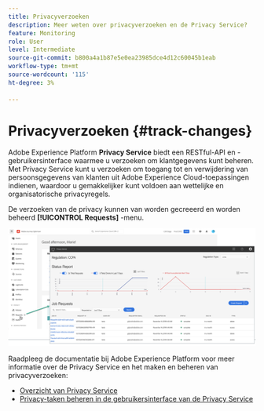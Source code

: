 ```yaml
---
title: Privacyverzoeken
description: Meer weten over privacyverzoeken en de Privacy Service?
feature: Monitoring
role: User
level: Intermediate
source-git-commit: b800a4a1b87e5e0ea23985dce4d12c60045b1eab
workflow-type: tm+mt
source-wordcount: '115'
ht-degree: 3%

---
```


# Privacyverzoeken {#track-changes}

Adobe Experience Platform **Privacy Service** biedt een RESTful-API en -gebruikersinterface waarmee u verzoeken om klantgegevens kunt beheren. Met Privacy Service kunt u verzoeken om toegang tot en verwijdering van persoonsgegevens van klanten uit Adobe Experience Cloud-toepassingen indienen, waardoor u gemakkelijker kunt voldoen aan wettelijke en organisatorische privacyregels.

De verzoeken van de privacy kunnen van worden gecreeerd en worden beheerd **[!UICONTROL Requests]** -menu.

![](assets/requests.png)

Raadpleeg de documentatie bij Adobe Experience Platform voor meer informatie over de Privacy Service en het maken en beheren van privacyverzoeken:

* [Overzicht van Privacy Service](https://experienceleague.adobe.com/docs/experience-platform/privacy/home.html)
* [Privacy-taken beheren in de gebruikersinterface van de Privacy Service](https://experienceleague.adobe.com/docs/experience-platform/privacy/ui/user-guide.html)
